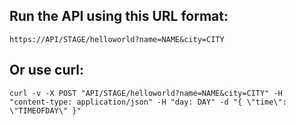 ## Run the API using this URL format:

`https://API/STAGE/helloworld?name=NAME&city=CITY`

## Or use curl:

```curl -v -X POST "API/STAGE/helloworld?name=NAME&city=CITY" -H "content-type: application/json" -H "day: DAY" -d "{ \"time\": \"TIMEOFDAY\" }"```